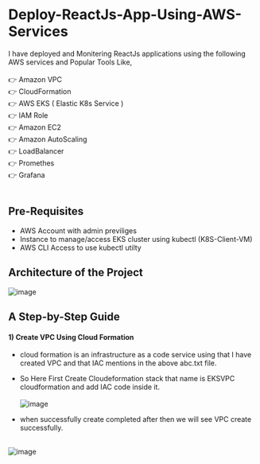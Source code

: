 # Deploy-ReactJs-App-Using-AWS-Services

I have deployed and Monitering ReactJs applications using the following AWS services and Popular Tools Like,<br><br>
👉 Amazon VPC<br>
👉 CloudFormation<br>
👉 AWS EKS ( Elastic K8s Service )<br>
👉 IAM Role<br>
👉 Amazon EC2<br>
👉 Amazon AutoScaling<br>
👉 LoadBalancer<br>
👉 Promethes<br>
👉 Grafana<br>
<br>

##  Pre-Requisites
* AWS Account with admin previliges<br>
* Instance to manage/access EKS cluster using kubectl (K8S-Client-VM)<br>
* AWS CLI Access to use kubectl utilty<br>


## Architecture of the Project <br>
![image](https://github.com/jeelkanani/Deploy-ReactJs-App-using-AWS-Services/assets/80504844/90bbc853-787e-4cfd-be8c-10ef807ea8ed)<br>

## A Step-by-Step Guide

####  1) Create VPC Using Cloud Formation 
* cloud formation is an infrastructure as a code service using that I have created VPC and that IAC mentions in the above abc.txt file.<br>
* So Here First Create Cloudeformation stack that name is EKSVPC cloudformation and add IAC code inside it.<br>
<br>![image](https://github.com/jeelkanani/Deploy-ReactJs-App-using-AWS-Services/assets/80504844/b6ac4291-3fce-4632-9745-b975dbd87962)<br>

* when successfully create completed after then we will see VPC create successfully.

<br>![image](https://github.com/jeelkanani/Deploy-ReactJs-App-using-AWS-Services/assets/80504844/0c7b9395-e07a-4cff-8c39-bce08467416d)<br>











